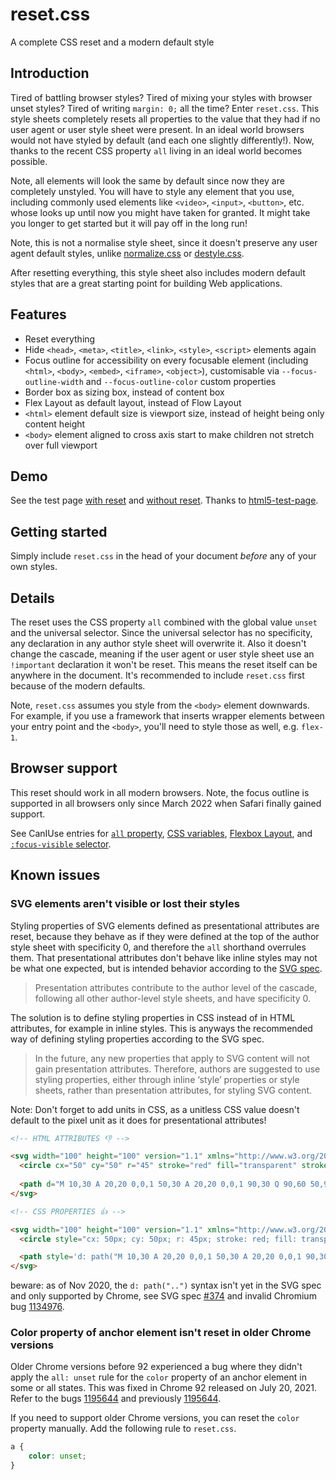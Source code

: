 # reset.css

A complete CSS reset and a modern default style



## Introduction

Tired of battling browser styles? Tired of mixing your styles with browser unset styles? Tired of writing `margin: 0;` all the time? Enter `reset.css`. This style sheets completely resets all properties to the value that they had if no user agent or user style sheet were present. In an ideal world browsers would not have styled by default (and each one slightly differently!). Now, thanks to the recent CSS property `all` living in an ideal world becomes possible.

Note, all elements will look the same by default since now they are completely unstyled. You will have to style any element that you use, including commonly used elements like `<video>`, `<input>`, `<button>`, etc. whose looks up until now you might have taken for granted. It might take you longer to get started but it will pay off in the long run!

Note, this is not a normalise style sheet, since it doesn't preserve any user agent default styles, unlike [normalize.css](https://github.com/necolas/normalize.css) or [destyle.css](https://github.com/nicolas-cusan/destyle.css).

After resetting everything, this style sheet also includes modern default styles that are a great starting point for building Web applications.



## Features

- Reset everything
- Hide `<head>`, `<meta>`, `<title>`, `<link>`, `<style>`, `<script>` elements again
- Focus outline for accessibility on every focusable element (including `<html>`, `<body>`, `<embed>`, `<iframe>`, `<object>`), customisable via `--focus-outline-width` and `--focus-outline-color` custom properties
- Border box as sizing box, instead of content box
- Flex Layout as default layout, instead of Flow Layout
- `<html>` element default size is viewport size, instead of height being only content height
- `<body>` element aligned to cross axis start to make children not stretch over full viewport



## Demo

See the test page [with reset](test.html) and [without reset](testbaseline.html). Thanks to [html5-test-page](https://github.com/cbracco/html5-test-page).



## Getting started

Simply include `reset.css` in the head of your document *before* any of your own styles.



## Details

The reset uses the CSS property `all` combined with the global value `unset` and the universal selector. Since the universal selector has no specificity, any declaration in any author style sheet will overwrite it. Also it doesn't change the cascade, meaning if the user agent or user style sheet use an `!important` declaration it won't be reset. This means the reset itself can be anywhere in the document. It's recommended to include `reset.css` first because of the modern defaults.

Note, `reset.css` assumes you style from the `<body>` element downwards. For example, if you use a framework that inserts wrapper elements between your entry point and the `<body>`, you'll need to style those as well, e.g. `flex-1`.



## Browser support

This reset should work in all modern browsers. Note, the focus outline is supported in all browsers only since March 2022 when Safari finally gained support.

See CanIUse entries for [`all` property](https://caniuse.com/css-all), [CSS variables](https://caniuse.com/css-variables), [Flexbox Layout](https://caniuse.com/flexbox), and [`:focus-visible` selector](https://caniuse.com/css-focus-visible).



## Known issues

### SVG elements aren't visible or lost their styles

Styling properties of SVG elements defined as presentational attributes are reset, because they behave as if they were defined at the top of the author style sheet with specificity 0, and therefore the `all` shorthand overrules them. That presentational attributes don't behave like inline styles may not be what one expected, but is intended behavior according to the [SVG spec](https://www.w3.org/TR/SVG2/styling.html#PresentationAttributes).

> Presentation attributes contribute to the author level of the cascade, following all other author-level style sheets, and have specificity 0.

The solution is to define styling properties in CSS instead of in HTML attributes, for example in inline styles. This is anyways the recommended way of defining styling properties according to the SVG spec.

> In the future, any new properties that apply to SVG content will not gain presentation attributes. Therefore, authors are suggested to use styling properties, either through inline ‘style’ properties or style sheets, rather than presentation attributes, for styling SVG content.

Note: Don't forget to add units in CSS, as a unitless CSS value doesn't default to the pixel unit as it does for presentational attributes!

```html
<!-- HTML ATTRIBUTES 👎 -->

<svg width="100" height="100" version="1.1" xmlns="http://www.w3.org/2000/svg">
  <circle cx="50" cy="50" r="45" stroke="red" fill="transparent" stroke-width="5" />
  
  <path d="M 10,30 A 20,20 0,0,1 50,30 A 20,20 0,0,1 90,30 Q 90,60 50,90 Q 10,60 10,30 z"/>
</svg>
```

```html
<!-- CSS PROPERTIES 👍 -->

<svg width="100" height="100" version="1.1" xmlns="http://www.w3.org/2000/svg">
  <circle style="cx: 50px; cy: 50px; r: 45px; stroke: red; fill: transparent; stroke-width: 5" />

  <path style='d: path("M 10,30 A 20,20 0,0,1 50,30 A 20,20 0,0,1 90,30 Q 90,60 50,90 Q 10,60 10,30 z")'/>
</svg>
```

beware: as of Nov 2020, the `d: path("..")` syntax isn't yet in the SVG spec and only supported by Chrome, see SVG spec [#374](https://github.com/w3c/svgwg/pull/374) and invalid Chromium bug [1134976](https://bugs.chromium.org/p/chromium/issues/detail?id=1134976).

### Color property of anchor element isn't reset in older Chrome versions

Older Chrome versions before 92 experienced a bug where they didn't apply the `all: unset` rule for the `color` property of an anchor element in some or all states. This was fixed in Chrome 92 released on July 20, 2021. Refer to the bugs [1195644](https://bugs.chromium.org/p/chromium/issues/detail?id=1195644) and previously [1195644](https://bugs.chromium.org/p/chromium/issues/detail?id=1134443).

If you need to support older Chrome versions, you can reset the `color` property manually. Add the following rule to `reset.css`.

```css
a {
    color: unset;
}
```